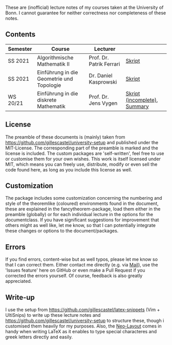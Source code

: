 These are (inofficial) lecture notes of my courses taken at the University of Bonn. I cannot guarantee for neither correctness nor completeness of these notes.

## Contents
| Semester | Course | Lecturer | |
| --- | --- | --- | --- |
| SS 2021 | Algorithmische Mathematik II | Prof. Dr. Patrik Ferrari | [Skript](https://kesslermaximilian.github.io/LectureNotesBonn/2021_AlgorithmischeMathematikII.pdf) |
| SS 2021 | Einführung in die Geometrie und Topologie | Dr. Daniel Kasprowski | [Skript](https://kesslermaximilian.github.io/LectureNotesBonn/2021_Topologie.pdf)|
| WS 20/21 | Einführung in die diskrete Mathematik | Prof. Dr. Jens Vygen | [Skript (incomplete)](https://kesslermaximilian.github.io/LectureNotesBonn/2020_EDM_incomplete.pdf), [Summary](https://kesslermaximilian.github.io/LectureNotesBonn/2020_EDM_summary.pdf)|

## License
The preamble of these documents is (mainly) taken from https://github.com/gillescastel/university-setup and published under the MIT-License. The corresponding part of the preamble is marked and the license is included.
The custom packages are 'self-written', feel free to use or customise them for your own wishes.
This work is itself licensed under MIT, which means you can freely use, distribute, modify or even sell the code found here, as long as you include this license as well.

## Customization
The package includes some customization concerning the numbering and style of the theoremlike (coloured) environments found in the document, these are explained in the fancytheorem-package, load them either in the preamble (globally) or for each individual lecture in the options for the documentclass.
If you have significant suggestions for improvement that others might as well like, let me know, so that I can potentially integrate these changes or options to the document/packages.

## Errors
If you find errors, content-wise but as well typos, please let me know so that I can correct them. Either contact me directly (e.g. via [Mail](mailto:s6mnkess@uni-bonn.de)), use the 'Issues feature' here on GitHub or even make a Pull Request if you corrected the errors yourself. Of course, feedback is also greatly appreciated.

## Write-up
I use the setup from https://github.com/gillescastel/latex-snippets (Vim + UltiSnips) to write up these lecture notes and https://github.com/gillescastel/university-setup to structure these, though i customised them heavily for my purposes. Also, the [Neo-Layout](https://neo-layout.org) comes in handy when writing LaTeX as it enables to type special characteres and greek letters directly and easily.
